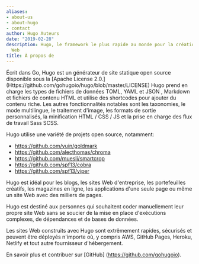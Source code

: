 ```yaml
---
aliases:
- about-us
- about-hugo
- contact
author: Hugo Auteurs
date: "2019-02-28"
description: Hugo, le framework le plus rapide au monde pour la création de sites
  Web
title: À propos de
---
```


Écrit dans Go, Hugo est un générateur de site statique open source disponible sous la [Apache License 2.0.] (Https://github.com/gohugoio/hugo/blob/master/LICENSE) Hugo prend en charge les types de fichiers de données TOML, YAML et JSON , Markdown et fichiers de contenu HTML et utilise des shortcodes pour ajouter du contenu riche. Les autres fonctionnalités notables sont les taxonomies, le mode multilingue, le traitement d'image, les formats de sortie personnalisés, la minification HTML / CSS / JS et la prise en charge des flux de travail Sass SCSS.

Hugo utilise une variété de projets open source, notamment:

* https://github.com/yuin/goldmark
* https://github.com/alecthomas/chroma
* https://github.com/muesli/smartcrop
* https://github.com/spf13/cobra
* https://github.com/spf13/viper

Hugo est idéal pour les blogs, les sites Web d'entreprise, les portefeuilles créatifs, les magazines en ligne, les applications d'une seule page ou même un site Web avec des milliers de pages.

Hugo est destiné aux personnes qui souhaitent coder manuellement leur propre site Web sans se soucier de la mise en place d'exécutions complexes, de dépendances et de bases de données.

Les sites Web construits avec Hugo sont extrêmement rapides, sécurisés et peuvent être déployés n'importe où, y compris AWS, GitHub Pages, Heroku, Netlify et tout autre fournisseur d'hébergement.

En savoir plus et contribuer sur [GitHub] (https://github.com/gohugoio).

